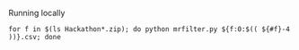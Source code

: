 
Running locally

    for f in $(ls Hackathon*.zip); do python mrfilter.py ${f:0:$(( ${#f}-4 ))}.csv; done